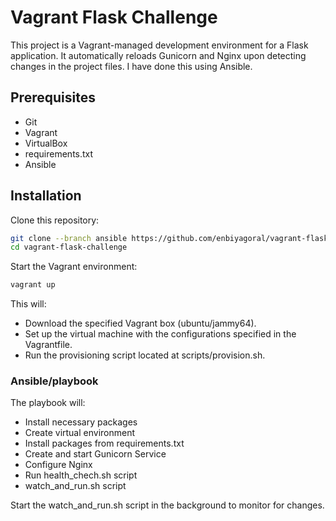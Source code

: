 # Vagrant Flask Challenge

This project is a Vagrant-managed development environment for a Flask application. It automatically reloads Gunicorn and Nginx upon detecting changes in the project files. I have done this using Ansible.

## Prerequisites
- Git
- Vagrant
- VirtualBox
- requirements.txt
- Ansible

## Installation
Clone this repository:
```bash
git clone --branch ansible https://github.com/enbiyagoral/vagrant-flask-challenge.git
cd vagrant-flask-challenge
```

Start the Vagrant environment:

```bash
vagrant up
```

This will:

- Download the specified Vagrant box (ubuntu/jammy64).
- Set up the virtual machine with the configurations specified in the Vagrantfile.
- Run the provisioning script located at scripts/provision.sh.


### Ansible/playbook 

The playbook will:

- Install necessary packages
- Create virtual environment
- Install packages from requirements.txt
- Create and start Gunicorn Service
- Configure Nginx 
- Run health_chech.sh script
- watch_and_run.sh script

Start the watch_and_run.sh script in the background to monitor for changes.
